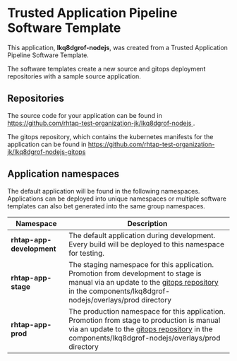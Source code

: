 # Trusted Application Pipeline Software Template

This application, **lkq8dgrof-nodejs**, was created from a Trusted Application Pipeline Software Template.

The software templates create a new source and gitops deployment repositories with a sample source application. 

## Repositories

The source code for your application can be found in [https://github.com/rhtap-test-organization-jk/lkq8dgrof-nodejs ](https://github.com/rhtap-test-organization-jk/lkq8dgrof-nodejs ).
 
The gitops repository, which contains the kubernetes manifests for the application can be found in 
[https://github.com/rhtap-test-organization-jk/lkq8dgrof-nodejs-gitops ](https://github.com/rhtap-test-organization-jk/lkq8dgrof-nodejs-gitops ) 

## Application namespaces 

The default application will be found in the following namespaces. Applications can be deployed into unique namespaces or multiple software templates can also bet generated into the same group namespaces.  

|  Namespace   |  Description   |  
| -------- | -------- |   
| **rhtap-app-development** | The default application during development. Every build will be deployed to this namespace for testing. | 
| **rhtap-app-stage** | The staging namespace for this application. Promotion from development to stage is manual via an update to the [gitops repository](https://github.com/rhtap-test-organization-jk/lkq8dgrof-nodejs-gitops ) in the components/lkq8dgrof-nodejs/overlays/prod directory |  
| **rhtap-app-prod** | The production namespace for this application. Promotion from stage to production is manual via an update to the [gitops repository](https://github.com/rhtap-test-organization-jk/lkq8dgrof-nodejs-gitops ) in the components/lkq8dgrof-nodejs/overlays/prod directory | 